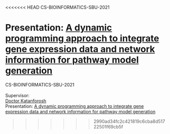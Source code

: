 <<<<<<< HEAD
CS-BIOINFORMATICS-SBU-2021

Presentation:
<a href="https://academic.oup.com/bioinformatics/article/36/1/169/5511838?login=true">
A dynamic programming approach to integrate gene expression data and network information for pathway model generation</a>
=======
CS-BIOINFORMATICS-SBU-2021
<br>
<br>
Supervisor:
<br>
<a href="https://scholar.google.com/citations?hl=en&user=Z_z5rwcAAAAJ&view_op=list_works&alert_preview_top_rm=2&citft=1&citft=2&citft=3&email_for_op=iammahdirostami1997%40gmail.com&authuser=1&sortby=pubdate">Doctor Katanforosh</a>
<br>
Presentation:
<a href="https://academic.oup.com/bioinformatics/article/36/1/169/5511838?login=true">
A dynamic programming approach to integrate gene expression data and network information for pathway model generation</a>
>>>>>>> 2990ad34fc2c421819c6cba8d51722501f69cb5f
